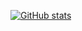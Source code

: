 
[![GitHub stats](https://github-readme-stats.vercel.app/api?username=dylanbeaudette&theme=dark)](https://github.com/anuraghazra/github-readme-stats)


<!--
**dylanbeaudette/dylanbeaudette** is a ✨ _special_ ✨ repository because its `README.md` (this file) appears on your GitHub profile.

Here are some ideas to get you started:

- 🔭 I’m currently working on ...
- 🌱 I’m currently learning ...
- 👯 I’m looking to collaborate on ...
- 🤔 I’m looking for help with ...
- 💬 Ask me about ...
- 📫 How to reach me: ...
- 😄 Pronouns: ...
- ⚡ Fun fact: ...
-->
